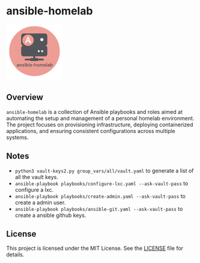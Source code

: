 # ansible-homelab

<img src='docs/images/ansible-homelab.png' width='150'>

## Overview

`ansible-homelab` is a collection of Ansible playbooks and roles aimed at automating the setup and management of a personal homelab environment. The project focuses on provisioning infrastructure, deploying containerized applications, and ensuring consistent configurations across multiple systems.

## Notes

- `python3 vault-keys2.py group_vars/all/vault.yaml` to generate a list of all the vault keys.
- `ansible-playbook playbooks/configure-lxc.yaml --ask-vault-pass` to configure a lxc.
- `ansible-playbook playbooks/create-admin.yaml --ask-vault-pass` to create a admin user.
- `ansible-playbook playbooks/ansible-git.yaml --ask-vault-pass` to create a ansible github keys.

## License

This project is licensed under the MIT License. See the [LICENSE](LICENSE) file for details.
